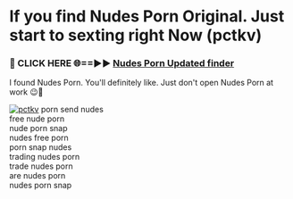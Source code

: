 # If you find Nudes Porn Original. Just start to sexting right Now (pctkv)

<h3>🔴 CLICK HERE 🌐==►► <a href="https://tinyurl.com/mtbk5fxa" rel="nofollow">Nudes Porn Updated finder</a></h3>

I found Nudes Porn. You'll definitely like. Just don't open Nudes Porn at work 😉💬

[![pctkv](https://i.imgur.com/Q8WKrnY.jpeg)](https://tinyurl.com/mtbk5fxa)
porn send nudes<br>
free nude porn<br>
nude porn snap<br>
nudes free porn<br>
porn snap nudes<br>
trading nudes porn<br>
trade nudes porn<br>
are nudes porn<br>
nudes porn snap